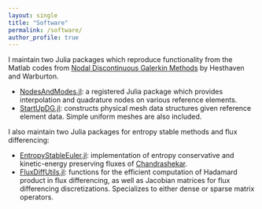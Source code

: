 ```yaml
---
layout: single
title: "Software"
permalink: /software/
author_profile: true
---
```


I maintain two Julia packages which reproduce functionality from the Matlab codes from [Nodal Discontinuous Galerkin Methods](https://link.springer.com/book/10.1007/978-0-387-72067-8) by Hesthaven and Warburton.
- [NodesAndModes.jl](https://github.com/jlchan/NodesAndModes.jl): a registered Julia package which provides interpolation and quadrature nodes on various reference elements.  
- [StartUpDG.jl](https://github.com/jlchan/StartUpDG.jl): constructs physical mesh data structures given reference element data. Simple uniform meshes are also included.

I also maintain two Julia packages for entropy stable methods and flux differencing:
- [EntropyStableEuler.jl](https://github.com/jlchan/EntropyStableEuler.jl): implementation of entropy conservative and kinetic-energy preserving fluxes of [Chandrashekar](https://arxiv.org/abs/1209.4994).
- [FluxDiffUtils.jl](https://github.com/jlchan/FluxDiffUtils.jl): functions for the efficient computation of Hadamard product in flux differencing, as well as Jacobian matrices for flux differencing discretizations. Specializes to either dense or sparse matrix operators. 

